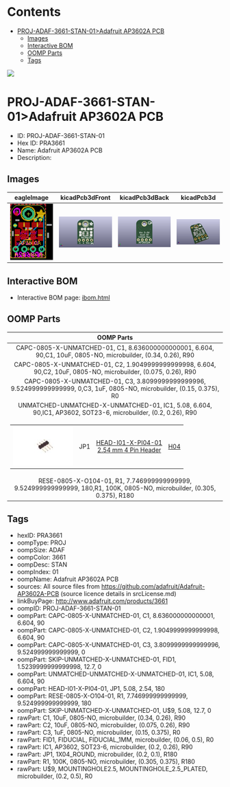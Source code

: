 



Contents
========

* [PROJ-ADAF-3661-STAN-01>Adafruit AP3602A PCB](#proj-adaf-3661-stan-01adafruit-ap3602a-pcb)
	* [Images](#images)
	* [Interactive BOM](#interactive-bom)
	* [OOMP Parts](#oomp-parts)
	* [Tags](#tags)
  
![][im]
# PROJ-ADAF-3661-STAN-01>Adafruit AP3602A PCB

- ID: PROJ-ADAF-3661-STAN-01
- Hex ID: PRA3661
- Name: Adafruit AP3602A PCB
- Description: 

## Images
  
  

|eagleImage|kicadPcb3dFront|kicadPcb3dBack|kicadPcb3d|
| :---: | :---: | :---: | :---: |
|[![eagleImage](eagleImage_140.png)](eagleImage_600.png)|[![kicadPcb3dFront](kicadPcb3dFront_140.png)](kicadPcb3dFront_600.png)|[![kicadPcb3dBack](kicadPcb3dBack_140.png)](kicadPcb3dBack_600.png)|[![kicadPcb3d](kicadPcb3d_140.png)](kicadPcb3d_600.png)|

## Interactive BOM

- Interactive BOM page: [ibom.html](kicad/bom/ibom.html)

## OOMP Parts
  

|OOMP Parts|
| :---: |
|CAPC-0805-X-UNMATCHED-01, C1, 8.636000000000001, 6.604, 90,C1, 10uF, 0805-NO, microbuilder, (0.34, 0.26), R90|
|CAPC-0805-X-UNMATCHED-01, C2, 1.9049999999999998, 6.604, 90,C2, 10uF, 0805-NO, microbuilder, (0.075, 0.26), R90|
|CAPC-0805-X-UNMATCHED-01, C3, 3.8099999999999996, 9.524999999999999, 0,C3, 1uF, 0805-NO, microbuilder, (0.15, 0.375), R0|
|UNMATCHED-UNMATCHED-X-UNMATCHED-01, IC1, 5.08, 6.604, 90,IC1, AP3602, SOT23-6, microbuilder, (0.2, 0.26), R90|
|<table><tr><td>![HEAD-I01-X-PI04-01](https://raw.githubusercontent.com/oomlout/oomlout_OOMP_parts/main/HEAD-I01-X-PI04-01/image_140.jpg)</td><td> JP1</td><td>[HEAD-I01-X-PI04-01<br>2.54 mm 4 Pin Header](https://github.com/oomlout/oomlout_OOMP_parts/tree/main/HEAD-I01-X-PI04-01/)</td><td>[H04](https://github.com/oomlout/oomlout_OOMP_parts/tree/main/HEAD-I01-X-PI04-01/)</td></tr></table>|
|RESE-0805-X-O104-01, R1, 7.746999999999999, 9.524999999999999, 180,R1, 100K, 0805-NO, microbuilder, (0.305, 0.375), R180|

## Tags

- hexID: PRA3661
- oompType: PROJ
- oompSize: ADAF
- oompColor: 3661
- oompDesc: STAN
- oompIndex: 01
- oompName: Adafruit AP3602A PCB
- sources: All source files from https://github.com/adafruit/Adafruit-AP3602A-PCB (source licence details in srcLicense.md)
- linkBuyPage: http://www.adafruit.com/products/3661
- oompID: PROJ-ADAF-3661-STAN-01
- oompPart: CAPC-0805-X-UNMATCHED-01, C1, 8.636000000000001, 6.604, 90
- oompPart: CAPC-0805-X-UNMATCHED-01, C2, 1.9049999999999998, 6.604, 90
- oompPart: CAPC-0805-X-UNMATCHED-01, C3, 3.8099999999999996, 9.524999999999999, 0
- oompPart: SKIP-UNMATCHED-X-UNMATCHED-01, FID1, 1.5239999999999998, 12.7, 0
- oompPart: UNMATCHED-UNMATCHED-X-UNMATCHED-01, IC1, 5.08, 6.604, 90
- oompPart: HEAD-I01-X-PI04-01, JP1, 5.08, 2.54, 180
- oompPart: RESE-0805-X-O104-01, R1, 7.746999999999999, 9.524999999999999, 180
- oompPart: SKIP-UNMATCHED-X-UNMATCHED-01, U$9, 5.08, 12.7, 0
- rawPart: C1, 10uF, 0805-NO, microbuilder, (0.34, 0.26), R90
- rawPart: C2, 10uF, 0805-NO, microbuilder, (0.075, 0.26), R90
- rawPart: C3, 1uF, 0805-NO, microbuilder, (0.15, 0.375), R0
- rawPart: FID1, FIDUCIAL, FIDUCIAL_1MM, microbuilder, (0.06, 0.5), R0
- rawPart: IC1, AP3602, SOT23-6, microbuilder, (0.2, 0.26), R90
- rawPart: JP1, 1X04_ROUND, microbuilder, (0.2, 0.1), R180
- rawPart: R1, 100K, 0805-NO, microbuilder, (0.305, 0.375), R180
- rawPart: U$9, MOUNTINGHOLE2.5, MOUNTINGHOLE_2.5_PLATED, microbuilder, (0.2, 0.5), R0



[im]: kicadPcb3d_450.png
